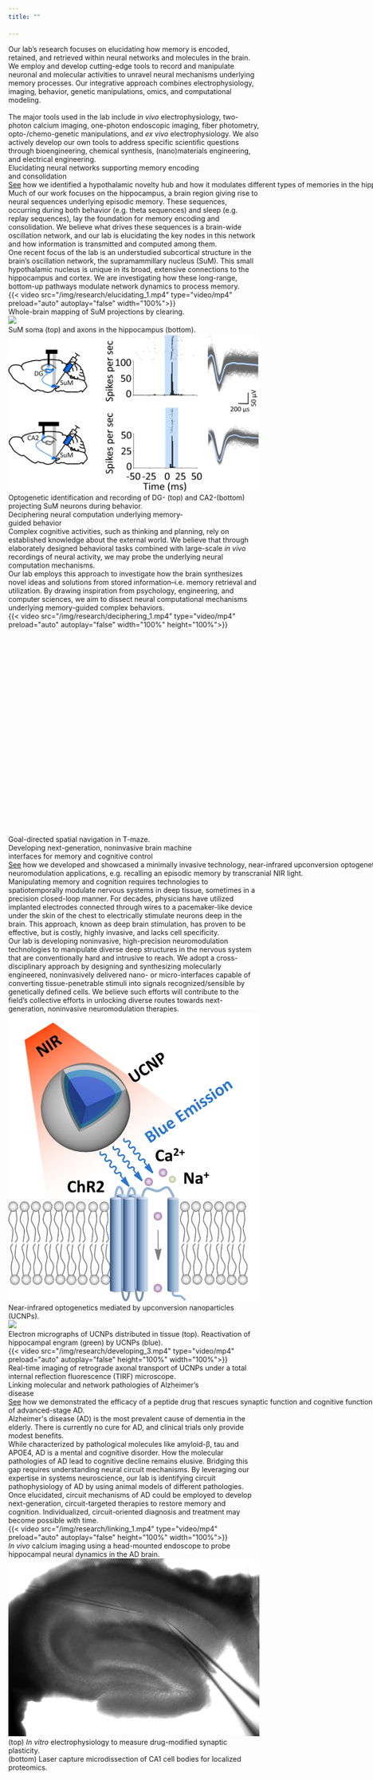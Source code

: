 ```yaml
---
title: ""

---
```

<div class="text-m-research pt-8 pb-12">
    Our lab’s research focuses on elucidating how memory is encoded, retained, and retrieved within
    neural networks and molecules in the brain. We employ and develop cutting-edge tools to record
    and manipulate neuronal and molecular activities to unravel neural mechanisms underlying
    memory processes. Our integrative approach combines electrophysiology, imaging, behavior,
    genetic manipulations, omics, and computational modeling.
    <br>
    <br>
    The major tools used in the lab include <em>in vivo</em> electrophysiology, two-photon calcium imaging,
    one-photon endoscopic imaging, fiber photometry, opto-/chemo-genetic manipulations, and <em>ex
    vivo</em> electrophysiology. We also actively develop our own tools to address specific scientific
    questions through bioengineering, chemical synthesis, (nano)materials engineering, and
    electrical engineering.
</div>

[//]: # (TODO: extend lines to end of page)

[//]: # (Elucidationg)

<div class="flex lg:grid-cols-2 justify-between py-2 pt-12">
    <div class="flex self-end text-research-title text-primary-500" style="width: 24rem">
        Elucidating neural networks supporting memory encoding and consolidation
    </div>
    <div class="self-end text-subtitle italic" style="width: 54rem">
        <u><a href="https://www.nature.com/articles/s41586-020-2771-1" class="text-neutral-900">See</a></u> how we identified a hypothalamic novelty hub and how it modulates different types of memories in the hippocampus.
    </div>
</div>

<div class="border-b-1 pt-2"></div>

<div class="text-m-research pb-2 pt-6">
    Much of our work focuses on the hippocampus, a brain region giving rise to neural sequences
    underlying episodic memory. These sequences, occurring during both behavior (e.g. theta
    sequences) and sleep (e.g. replay sequences), lay the foundation for memory encoding and
    consolidation. We believe what drives these sequences is a brain-wide oscillation network, and
    our lab is elucidating the key nodes in this network and how information is transmitted and
    computed among them.
    <br>
    <div class="pt-2"></div>
    One recent focus of the lab is an understudied subcortical structure in the brain’s oscillation
    network, the supramammillary nucleus (SuM). This small hypothalamic nucleus is unique in its
    broad, extensive connections to the hippocampus and cortex. We are investigating how these
    long-range, bottom-up pathways modulate network dynamics to process memory.
</div>
<div class="pt-4"></div>
<div class="not-prose lg:grid-research-elucidating mx-auto article_content lg:max-w-full py-2">
    <div class="grid-img-subtitle h-full">
        <div class="flex justify-center">
            {{< video src="/img/research/elucidating_1.mp4" type="video/mp4" preload="auto" autoplay="false" width="100%">}}
        </div>
        <div class="self-start text-subtitle">Whole-brain mapping of SuM projections by clearing.</div>
    </div>
    <div class="grid-img-subtitle h-full">
        <div class="flex justify-center"><img src="/img/research/elucidating_2.png" class="h-full"></div>
        <div class="self-start text-subtitle">SuM soma (top) and axons in the hippocampus (bottom).</div>
    </div>
    <div class="grid-img-subtitle h-full">
        <div class="flex self-center">
            <img src="/img/research/elucidating_3.jpg">
        </div>
        <div class="self-start text-subtitle">
            Optogenetic identification and recording of DG- (top) and CA2-(bottom) projecting SuM neurons during behavior.
        </div>
    </div>
</div>



[//]: # (deciphering)
<div class="text-m-research pb-16"></div>
<div class="flex lg:grid-cols-2 justify-between py-2 pt-12">
    <div class="self-center text-research-title text-primary-500" style="width: 24rem">
        Deciphering neural computation underlying memory-guided behavior
    </div>
</div>

<div class="border-b-1 pt-2"></div>

<div class="text-m-research pb-2 pt-6">
    Complex cognitive activities, such as thinking and planning, rely on established knowledge
    about the external world. We believe that through elaborately designed behavioral tasks
    combined with large-scale <em>in vivo</em> recordings of neural activity, we may probe the underlying
    neural computation mechanisms.
    <br>
    <div class="pt-2"></div>
    Our lab employs this approach to investigate how the brain synthesizes novel ideas and solutions
    from stored information–i.e. memory retrieval and utilization. By drawing inspiration from
    psychology, engineering, and computer sciences, we aim to dissect neural computational
    mechanisms underlying memory-guided complex behaviors.
</div>
<div class="pt-2"></div>
<div class="flex not-prose grid py-2 gap-2">
    <div class="self-start max-w-35" style="aspect-ratio: 9 / 8">
        {{< video src="/img/research/deciphering_1.mp4" type="video/mp4" preload="auto" autoplay="false" width="100%" height="100%">}}
    </div>
    <div class="self-start text-subtitle">
        Goal-directed spatial navigation in T-maze.
    </div>
</div>

[//]: # (TODO: narrow down the t maze)




[//]: # (Developing)
<div class="text-m-research pb-8"></div>
<div class="flex lg:grid-cols-2 justify-between py-2 pt-12">
    <div class="self-center text-research-title text-primary-500" style="width: 24rem">
        Developing next-generation, noninvasive brain machine interfaces for memory and cognitive control
    </div>
    <div class="self-end text-subtitle italic" style="width: 54rem">
        <u><a href="https://www.science.org/doi/full/10.1126/science.aaq1144" class="text-neutral-900">See</a></u> 
        how we developed and showcased a minimally invasive technology, 
        near-infrared upconversion optogenetics, for various neuromodulation applications, 
        e.g. recalling an episodic memory by transcranial NIR light.
    </div>
</div>

<div class="border-b-1 pt-2"></div>

<div class="text-m-research pb-2 pt-6">
    Manipulating memory and cognition requires technologies to spatiotemporally modulate nervous
    systems in deep tissue, sometimes in a precision closed-loop manner. For decades, physicians
    have utilized implanted electrodes connected through wires to a pacemaker-like device under the
    skin of the chest to electrically stimulate neurons deep in the brain. This approach, known as
    deep brain stimulation, has proven to be effective, but is costly, highly invasive, and lacks cell
    specificity.
    <br>
    <div class="pt-2"></div>
    Our lab is developing noninvasive, high-precision neuromodulation technologies to manipulate
    diverse deep structures in the nervous system that are conventionally hard and intrusive to reach.
    We adopt a cross-disciplinary approach by designing and synthesizing molecularly engineered,
    noninvasively delivered nano- or micro-interfaces capable of converting tissue-penetrable stimuli
    into signals recognized/sensible by genetically defined cells. We believe such efforts will
    contribute to the field’s collective efforts in unlocking diverse routes towards next-generation,
    noninvasive neuromodulation therapies.
</div>
<div class="pt-4"></div>
<div class="not-prose lg:grid-research-developing mx-auto article_content lg:max-w-full py-2">
    <div class="grid-img-subtitle h-full">
        <div class="flex justify-center"><img src="/img/research/developing_1.png" class="h-full"></div>
        <div class="self-start text-subtitle"> Near-infrared optogenetics mediated by upconversion nanoparticles (UCNPs).</div>
    </div>
    <div class="grid-img-subtitle h-full">
        <div class="flex justify-center"><img src="/img/research/developing_2.png" class="h-full w-full"></div>
        <div class="self-start text-subtitle">
            Electron micrographs of UCNPs distributed in tissue (top). Reactivation of hippocampal engram (green) by UCNPs (blue).
        </div>
    </div>
    <div class="grid-img-subtitle h-full">
        <div class="flex justify-center">
            {{< video src="/img/research/developing_3.mp4" type="video/mp4" preload="auto" autoplay="false" height="100%" width="100%">}}
        </div>
        <div class="self-start text-subtitle">
            Real-time imaging of retrograde axonal transport of UCNPs under a total internal reflection fluorescence (TIRF) microscope.
        </div>
    </div>
</div>





[//]: # (Linking)
<div class="text-m-research pb-8"></div>
<div class="flex lg:grid-cols-2 justify-between py-2 pt-12">
    <div class="flex items-center text-research-title text-primary-500" style="width: 24rem">
        Linking molecular and network pathologies of Alzheimer’s disease
    </div>
    <div class="self-end text-subtitle italic" style="width:54rem">
        <u><a href="https://alz.confex.com/alz/2024/meetingapp.cgi/Paper/93081" class="text-neutral-900">See</a></u> how we demonstrated the efficacy of a peptide drug that rescues synaptic 
        function and cognitive function in a mouse model of advanced-stage AD.
    </div>
</div>

<div class="border-b-1 pt-2"></div>

<div class="text-m-research pb-2 pt-6">
    Alzheimer&#39;s disease (AD) is the most prevalent cause of dementia in the elderly. There is
    currently no cure for AD, and clinical trials only provide modest benefits.
    <br>
    <div class="pt-2"></div>
    While characterized by pathological molecules like amyloid-β, tau and APOE4, AD is a mental
    and cognitive disorder. How the molecular pathologies of AD lead to cognitive decline remains
    elusive. Bridging this gap requires understanding neural circuit mechanisms. By leveraging our
    expertise in systems neuroscience, our lab is identifying circuit pathophysiology of AD by using
    animal models of different pathologies.
    <br>
    <div class="pt-2"></div>
    Once elucidated, circuit mechanisms of AD could be employed to develop next-generation,
    circuit-targeted therapies to restore memory and cognition. Individualized, circuit-oriented
    diagnosis and treatment may become possible with time.
</div>
<div class="pt-4"></div>
<div class="not-prose grid-linking mx-auto lg:max-w-full py-2">
    <div class="grid-img-subtitle-lg">
        <div class="h-full">
            {{< video src="/img/research/linking_1.mp4" type="video/mp4" preload="auto" autoplay="false" height="100%" width="100%">}}
        </div>
        <div class="self-start text-subtitle">
             <em>In vivo</em> calcium imaging using a head-mounted endoscope to probe hippocampal neural dynamics in the AD brain.
        </div>
    </div>
    <div class="grid-img-subtitle-lg h-full">
        <div class="h-full">
            <img src="/img/research/linking_2.png" class="h-full">
        </div>
        <div>
            <div class="absolute self-start text-subtitle w-6xl">
                (top) <em>In vitro</em> electrophysiology to measure drug-modified synaptic plasticity.
                <br>
                (bottom) Laser capture microdissection of CA1 cell bodies for localized proteomics.
            </div>
        </div>
    </div>
</div>


